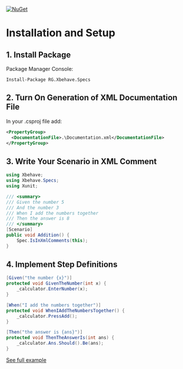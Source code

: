 [![NuGet](https://img.shields.io/nuget/v/RG.Xbehave.Specs.svg)](https://www.nuget.org/packages/RG.Xbehave.Specs/)

# Installation and Setup

## 1. Install Package

Package Manager Console:
```
Install-Package RG.Xbehave.Specs
```

## 2. Turn On Generation of XML Documentation File

In your .csproj file add:
```xml
<PropertyGroup>
  <DocumentationFile>.\Documentation.xml</DocumentationFile>
</PropertyGroup>
```

## 3. Write Your Scenario in XML Comment

```csharp
using Xbehave;
using Xbehave.Specs;
using Xunit;

/// <summary>
/// Given the number 5
/// And the number 3
/// When I add the numbers together
/// Then the answer is 8
/// </summary>
[Scenario]
public void Addition() {
    Spec.IsInXmlComments(this);
}
```

## 4. Implement Step Definitions

```csharp
[Given("the number {x}")]
protected void GivenTheNumber(int x) {
    _calculator.EnterNumber(x);
}

[When("I add the numbers together")]
protected void WhenIAddTheNumbersTogether() {
    _calculator.PressAdd();
}

[Then("the answer is {ans}")]
protected void ThenTheAnswerIs(int ans) {
    _calculator.Ans.Should().Be(ans);
}
```

[See full example](https://github.com/ronnygunawan/xbehave-specs/blob/master/XUnitTests/CalculatorTests.cs)
